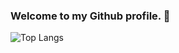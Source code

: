 ### Welcome to my Github profile. 👋

![Top Langs](https://github-readme-stats.vercel.app/api/top-langs/?username=acikgozb&langs_count=10&theme=dark)
